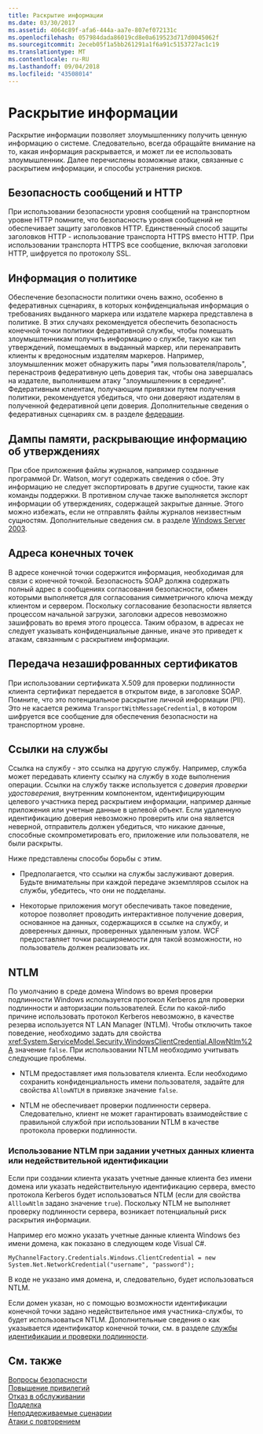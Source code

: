 ```yaml
---
title: Раскрытие информации
ms.date: 03/30/2017
ms.assetid: 4064c89f-afa6-444a-aa7e-807ef072131c
ms.openlocfilehash: 057984dada86019cd8e0a619523d717d0045062f
ms.sourcegitcommit: 2eceb05f1a5bb261291a1f6a91c5153727ac1c19
ms.translationtype: MT
ms.contentlocale: ru-RU
ms.lasthandoff: 09/04/2018
ms.locfileid: "43508014"
---
```

# <a name="information-disclosure"></a>Раскрытие информации
Раскрытие информации позволяет злоумышленнику получить ценную информацию о системе. Следовательно, всегда обращайте внимание на то, какая информация раскрывается, и может ли ее использовать злоумышленник. Далее перечислены возможные атаки, связанные с раскрытием информации, и способы устранения рисков.  
  
## <a name="message-security-and-http"></a>Безопасность сообщений и HTTP  
 При использовании безопасности уровня сообщений на транспортном уровне HTTP помните, что безопасность уровня сообщений не обеспечивает защиту заголовков HTTP. Единственный способ защиты заголовков HTTP - использование транспорта HTTPS вместо HTTP. При использовании транспорта HTTPS все сообщение, включая заголовки HTTP, шифруется по протоколу SSL.  
  
## <a name="policy-information"></a>Информация о политике  
 Обеспечение безопасности политики очень важно, особенно в федеративных сценариях, в которых конфиденциальная информация о требованиях выданного маркера или издателе маркера представлена в политике. В этих случаях рекомендуется обеспечить безопасность конечной точки политики федеративной службы, чтобы помешать злоумышленникам получить информацию о службе, такую как тип утверждений, помещаемых в выданный маркер, или перенаправить клиенты к вредоносным издателям маркеров. Например, злоумышленник может обнаружить пары "имя пользователя/пароль", перенастроив федеративную цепь доверия так, чтобы она завершалась на издателе, выполнившем атаку "злоумышленник в середине". Федеративным клиентам, получающим привязки путем получения политики, рекомендуется убедиться, что они доверяют издателям в полученной федеративной цепи доверия. Дополнительные сведения о федеративных сценариях см. в разделе [федерации](../../../../docs/framework/wcf/feature-details/federation.md).  
  
## <a name="memory-dumps-can-reveal-claim-information"></a>Дампы памяти, раскрывающие информацию об утверждениях  
 При сбое приложения файлы журналов, например созданные программой Dr. Watson, могут содержать сведения о сбое. Эту информацию не следует экспортировать в другие сущности, такие как команды поддержки. В противном случае также выполняется экспорт информации об утверждениях, содержащей закрытые данные. Этого можно избежать, если не отправлять файлы журналов неизвестным сущностям. Дополнительные сведения см. в разделе [Windows Server 2003](https://go.microsoft.com/fwlink/?LinkId=89160).  
  
## <a name="endpoint-addresses"></a>Адреса конечных точек  
 В адресе конечной точки содержится информация, необходимая для связи с конечной точкой. Безопасность SOAP должна содержать полный адрес в сообщениях согласования безопасности, обмен которыми выполняется для согласования симметричного ключа между клиентом и сервером. Поскольку согласование безопасности является процессом начальной загрузки, заголовки адресов невозможно зашифровать во время этого процесса. Таким образом, в адресах не следует указывать конфиденциальные данные, иначе это приведет к атакам, связанным с раскрытием информации.  
  
## <a name="certificates-transferred-unencrypted"></a>Передача незашифрованных сертификатов  
 При использовании сертификата X.509 для проверки подлинности клиента сертификат передается в открытом виде, в заголовке SOAP. Помните, что это потенциальное раскрытие личной информации (PII). Это не касается режима `TransportWithMessageCredential`, в котором шифруется все сообщение для обеспечения безопасности на транспортном уровне.  
  
## <a name="service-references"></a>Ссылки на службы  
 Ссылка на службу - это ссылка на другую службу. Например, служба может передавать клиенту ссылку на службу в ходе выполнения операции. Ссылки на службу также используется с *доверия проверки удостоверения*, внутренним компонентом, идентифицирующим целевого участника перед раскрытием информации, например данные приложения или учетные данные в целевой объект. Если удаленную идентификацию доверия невозможно проверить или она является неверной, отправитель должен убедиться, что никакие данные, способные скомпрометировать его, приложение или пользователя, не были раскрыты.  
  
 Ниже представлены способы борьбы с этим.  
  
-   Предполагается, что ссылки на службы заслуживают доверия. Будьте внимательны при каждой передаче экземпляров ссылок на службы, убедитесь, что они не подделаны.  
  
-   Некоторые приложения могут обеспечивать такое поведение, которое позволяет проводить интерактивное получение доверия, основанное на данных, содержащихся в ссылке на службу, и доверенных данных, проверенных удаленным узлом. WCF предоставляет точки расширяемости для такой возможности, но пользователь должен реализовать их.  
  
## <a name="ntlm"></a>NTLM  
 По умолчанию в среде домена Windows во время проверки подлинности Windows используется протокол Kerberos для проверки подлинности и авторизации пользователей. Если по какой-либо причине использовать протокол Kerberos невозможно, в качестве резерва используется NT LAN Manager (NTLM). Чтобы отключить такое поведение, необходимо задать для свойства <xref:System.ServiceModel.Security.WindowsClientCredential.AllowNtlm%2A> значение `false`. При использовании NTLM необходимо учитывать следующие проблемы.  
  
-   NTLM предоставляет имя пользователя клиента. Если необходимо сохранить конфиденциальность имени пользователя, задайте для свойства `AllowNTLM` в привязке значение `false`.  
  
-   NTLM не обеспечивает проверки подлинности сервера. Следовательно, клиент не может гарантировать взаимодействие с правильной службой при использовании NTLM в качестве протокола проверки подлинности.  
  
### <a name="specifying-client-credentials-or-invalid-identity-forces-ntlm-usage"></a>Использование NTLM при задании учетных данных клиента или недействительной идентификации  
 Если при создании клиента указать учетные данные клиента без имени домена или указать недействительную идентификацию сервера, вместо протокола Kerberos будет использоваться NTLM (если для свойства `AlllowNtlm` задано значение `true`). Поскольку NTLM не выполняет проверку подлинности сервера, возникает потенциальный риск раскрытия информации.  
  
 Например его можно указать учетные данные клиента Windows без имени домена, как показано в следующем коде Visual C#.  
  
```  
MyChannelFactory.Credentials.Windows.ClientCredential = new System.Net.NetworkCredential("username", "password");  
```  
  
 В коде не указано имя домена, и, следовательно, будет использоваться NTLM.  
  
 Если домен указан, но с помощью возможности идентификации конечной точки задано недействительное имя участника-службы, то будет использоваться NTLM. Дополнительные сведения о как указывается идентификатор конечной точки, см. в разделе [службы идентификации и проверки подлинности](../../../../docs/framework/wcf/feature-details/service-identity-and-authentication.md).  
  
## <a name="see-also"></a>См. также  
 [Вопросы безопасности](../../../../docs/framework/wcf/feature-details/security-considerations-in-wcf.md)  
 [Повышение привилегий](../../../../docs/framework/wcf/feature-details/elevation-of-privilege.md)  
 [Отказ в обслуживании](../../../../docs/framework/wcf/feature-details/denial-of-service.md)  
 [Подделка](../../../../docs/framework/wcf/feature-details/tampering.md)  
 [Неподдерживаемые сценарии](../../../../docs/framework/wcf/feature-details/unsupported-scenarios.md)  
 [Атаки с повторением](../../../../docs/framework/wcf/feature-details/replay-attacks.md)
